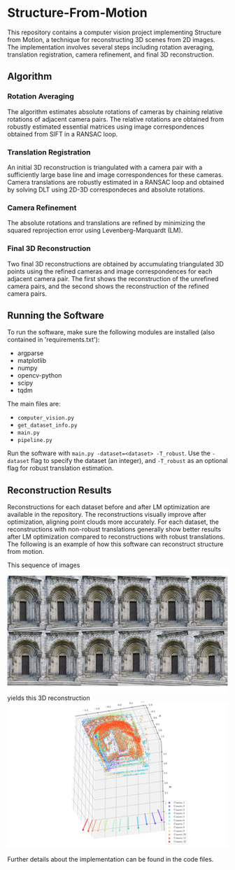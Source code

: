 # Structure-From-Motion

This repository contains a computer vision project implementing Structure from Motion, a technique for reconstructing 3D scenes from 2D images. The implementation involves several steps including rotation averaging, translation registration, camera refinement, and final 3D reconstruction.

## Algorithm

### Rotation Averaging
The algorithm estimates absolute rotations of cameras by chaining relative rotations of adjacent camera pairs. The relative rotations are obtained from robustly estimated essential matrices using image correspondences obtained from SIFT in a RANSAC loop.

### Translation Registration
An initial 3D reconstruction is triangulated with a camera pair with a sufficiently large base line and image correspondences for these cameras. Camera translations are robustly estimated in a RANSAC loop and obtained by solving DLT using 2D-3D correspondeces and absolute rotations.

### Camera Refinement
The absolute rotations and translations are refined by minimizing the squared reprojection error using Levenberg-Marquardt (LM).

### Final 3D Reconstruction
Two final 3D reconstructions are obtained by accumulating triangulated 3D points using the refined cameras and image correspondences for each adjacent camera pair. The first shows the reconstruction of the unrefined camera pairs, and the second shows the reconstruction of the refined camera pairs.

## Running the Software

To run the software, make sure the following modules are installed (also contained in 'requirements.txt'):
- argparse
- matplotlib
- numpy
- opencv-python
- scipy
- tqdm

The main files are:
- `computer_vision.py`
- `get_dataset_info.py`
- `main.py`
- `pipeline.py`

Run the software with `main.py -dataset=<dataset> -T_robust`. Use the `-dataset` flag to specify the dataset (an integer), and `-T_robust` as an optional flag for robust translation estimation.

## Reconstruction Results

Reconstructions for each dataset before and after LM optimization are available in the repository. The reconstructions visually improve after optimization, aligning point clouds more accurately. For each dataset, the reconstructions with non-robust translations generally show better results after LM optimization compared to reconstructions with robust translations. The following is an example of how this software can reconstruct structure from motion.

This sequence of images
![](https://github.com/erik-norlin/Structure-From-Motion/blob/main/reconstruction-plots/dataset_3_joined.png?raw=true)
yields this 3D reconstruction 
![](https://github.com/erik-norlin/Structure-From-Motion/blob/main/reconstruction-plots/dataset_2_after_LM_2.png?raw=true)

Further details about the implementation can be found in the code files.
